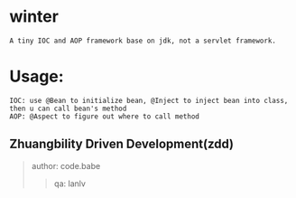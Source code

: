 # winter
    A tiny IOC and AOP framework base on jdk, not a servlet framework.

# Usage:  
    IOC: use @Bean to initialize bean, @Inject to inject bean into class, then u can call bean's method  
    AOP: @Aspect to figure out where to call method
    

## Zhuangbility Driven Development(zdd)  

> author: code.babe  
>> qa: lanlv